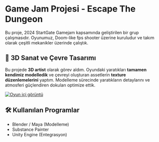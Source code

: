 # Game Jam Projesi -  Escape The Dungeon

Bu proje, 2024 StartGate Gamejam kapsamında geliştirilen bir grup çalışmasıdır. Oyunumuz, Doom-like fps shooter üzerine kuruludur ve takım olarak çeşitli mekanikler üzerinde çalıştık.

## 🎨 3D Sanat ve Çevre Tasarımı

Bu projede **3D artist** olarak görev aldım. Oyundaki yaratıkları **tamamen kendimiz modelledik** ve çevreyi oluşturan assetlerin **texture düzenlemelerini** yaptım. Modelleme sürecinde yaratıkların detaylarını ve atmosferi güçlendiren dokuları optimize ettik.

[![Oyun içi görüntü](https://img.youtube.com/vi/ZQ5eD0gzz28/maxresdefault.jpg)](https://www.youtube.com/watch?v=ZQ5eD0gzz28)

## 🛠️ Kullanılan Programlar
- Blender / Maya (Modelleme)  
- Substance Painter 
- Unity Engine (Entegrasyon)  
